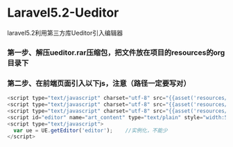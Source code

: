 # Laravel5.2-Ueditor
laravel5.2利用第三方库Ueditor引入编辑器
### 第一步、解压ueditor.rar压缩包，把文件放在项目的resources的org目录下
### 第二步、在前端页面引入以下js，注意（路径一定要写对）
```javascript
<script type="text/javascript" charset="utf-8" src="{{asset('resources/org/ueditor/ueditor.config.js')}}"></script>
<script type="text/javascript" charset="utf-8" src="{{asset('resources/org/ueditor/ueditor.all.min.js')}}"> </script>
<script type="text/javascript" charset="utf-8" src="{{asset('resources/org/ueditor/lang/zh-cn/zh-cn.js')}}"></script>
<script id="editor" name="art_content" type="text/plain" style="width:500px;height:200px;"></script>
<script type="text/javascript">
  var ue = UE.getEditor('editor');    //实例化，不能少
</script>
```
